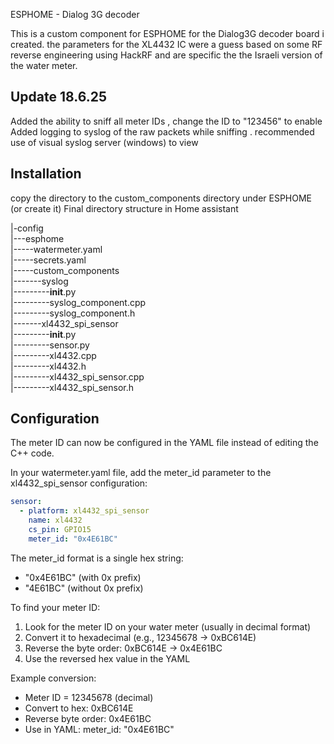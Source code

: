 ESPHOME - Dialog 3G decoder 

This is a custom component for ESPHOME for the Dialog3G decoder board i created. 
the parameters for the XL4432 IC were a guess based on some RF reverse engineering using HackRF
and are specific the the Israeli version of the water meter. 



Update 18.6.25
--------------
Added the ability to sniff all meter IDs , change the ID to "123456" to enable
Added logging to syslog of the raw packets while sniffing . recommended use of visual syslog server (windows) to view 





Installation
--------------
copy the directory to the custom_components directory under ESPHOME (or create it)
Final directory structure in Home assistant 

|-config  
|---esphome  
|-----watermeter.yaml  
|-----secrets.yaml  
|-----custom_components  
|-------syslog  
|---------__init__.py  
|---------syslog_component.cpp  
|---------syslog_component.h  
|-------xl4432_spi_sensor  
|---------__init__.py  
|---------sensor.py  
|---------xl4432.cpp  
|---------xl4432.h  
|---------xl4432_spi_sensor.cpp  
|---------xl4432_spi_sensor.h  
    





Configuration
--------------
The meter ID can now be configured in the YAML file instead of editing the C++ code.

In your watermeter.yaml file, add the meter_id parameter to the xl4432_spi_sensor configuration:

```yaml
sensor:
  - platform: xl4432_spi_sensor
    name: xl4432
    cs_pin: GPIO15
    meter_id: "0x4E61BC"
```

The meter_id format is a single hex string:
- "0x4E61BC" (with 0x prefix)
- "4E61BC" (without 0x prefix)

To find your meter ID:
1. Look for the meter ID on your water meter (usually in decimal format)
2. Convert it to hexadecimal (e.g., 12345678 → 0xBC614E)
3. Reverse the byte order: 0xBC614E → 0x4E61BC
4. Use the reversed hex value in the YAML

Example conversion:
- Meter ID = 12345678 (decimal)
- Convert to hex: 0xBC614E
- Reverse byte order: 0x4E61BC
- Use in YAML: meter_id: "0x4E61BC"
